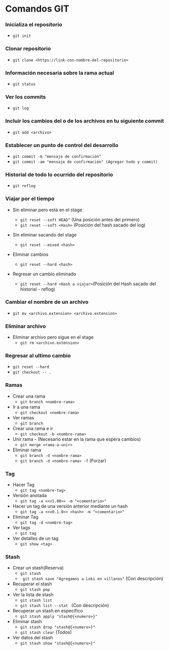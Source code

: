 # Comandos GIT

### Inicializa el repositorio

- ` git init `

### Clonar repositorio

- `git clone <https://link-con-nombre-del-repositorio>`

### Información necesaria sobre la rama actual

- `git status`

### Ver los commits

- `git log`

### Incluir los cambios del o de los archivos en tu siguiente commit

- `git add <archivo>`

### Establecer un punto de control del desarrollo

- `git commit -m "mensaje de confirmación"`
- `git commit -am "mensaje de confirmación" (Agregar todo y commit)`

### Historial de todo lo ocurrido del repositorio
- `git reflog`

###  Viajar por el tiempo

-  Sin eliminar pero está en el stage
    - `git reset --soft HEAD^` (Una posición antes del primero)
    - `git reset --soft <Hash>` (Posición del hash sacado del log)

- Sin eliminar sacando del stage
    - `git reset --mixed <hash>`

- Eliminar cambios
    - `git reset --hard <hash>`

- Regresar un cambio eliminado
    - `git reset --hard <Hash a viajar>`(Posición del Hash sacado del historial - reflog)

### Cambiar el nombre de un archivo
- `git mv <archivo.extension> <archivo.extension>`

### Eliminar archivo

-   Eliminar archivo pero sigue en el stage
    - `git rm <archivo.extension>`

### Regresar al ultimo cambio
- `git reset --hard`
- `git checkout -- .`

### Ramas
-   Crear una rama
    -   `git branch <nombre-rama>`
-   Ir a una rama
    -   `git checkout <nombre-rama>`
-   Ver ramas
    -   `git branch`
-   Crear una rama e ir 
    -   `git checkout -b <nombre-rama>`
-   Unir rama - (Necesario estar en la rama que espera cambios)
    -   `git merge <rama-a-unir>`
-   Eliminar rama
    -   `git branch -d <nombre-rama>`
    -   `git branch -d <nombre-rama> -f` (Forzar)

### Tag
-   Hacer Tag
    -   `git tag <nombre-tag>`
-   Versión anotada
    -   `git tag -a <<v1.00>> -m "<comentario>"`
-   Hacer un tag de una versión anterior mediante un hash
    -   `git tag -a <<v0.1.0>> <hash> -m "<comentario>"`
-   Eliminar Tag
    -   `git tag -d <nombre-tag>`
-   Ver tags
    -   `git tag`
-   Ver detalles de un tag
    -   `git show <tag>`

### Stash
-   Crear un stash(Reserva)
    -   ` git stash `
    -   `  git stash save "Agregamos a Loki en villanos" ` (Con descripción)
-   Recuperar el stash
    -   ` git stash pop `
-   Ver la lista de stash
    -   ` git stash list `
    -   ` git stash list --stat  ` (Con descripción)
-   Recuperar un stash en específico
    -   ` git stash apply "stash@{<numero>}" `
-   Eliminar stash
    -   ` git stash drop "stash@{<numero>}" `
    -   ` git stash clear ` (Todos)
-   Ver datos del stash
    -   ` git stash show "stash@{<numero>}" `
